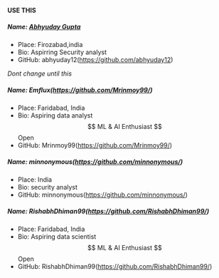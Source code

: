__USE THIS__
##### Name: [Abhyuday Gupta](https://github.com/abhyuday12)

- Place: Firozabad,india
- Bio: Aspirring Security analyst
- GitHub: abhyuday12(https://github.com/abhyuday12)

_Dont change until this_


##### Name: Emflux(https://github.com/Mrinmoy99/)

- Place: Faridabad, India
- Bio: Aspiring data analyst $$ ML & AI Enthusiast $$ Open
- GitHub: Mrinmoy99(https://github.com/Mrinmoy99/)

##### Name: minnonymous(https://github.com/minnonymous/)

- Place: India
- Bio: security analyst
- GitHub: minnonymous(https://github.com/minnonymous/)

##### Name: RishabhDhiman99(https://github.com/RishabhDhiman99/)

- Place: Faridabad, India
- Bio: Aspiring data scientist $$ ML & AI Enthusiast $$ Open
- GitHub: RishabhDhiman99(https://github.com/RishabhDhiman99/)
